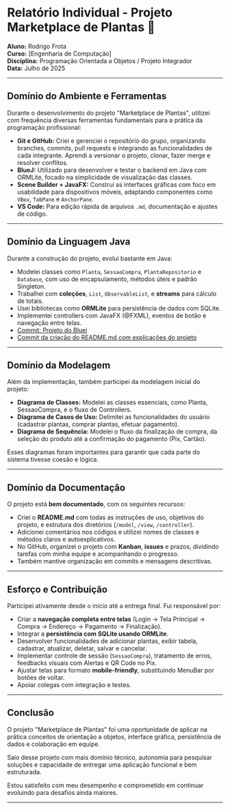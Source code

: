 # Relatório Individual - Projeto Marketplace de Plantas 🌱

**Aluno:** Rodrigo Frota  
**Curso:** [Engenharia de Computação]  
**Disciplina:** Programação Orientada a Objetos / Projeto Integrador  
**Data:** Julho de 2025  

---

## Domínio do Ambiente e Ferramentas

Durante o desenvolvimento do projeto "Marketplace de Plantas", utilizei com frequência diversas ferramentas fundamentais para a prática da programação profissional:

- **Git e GitHub:** Criei e gerenciei o repositório do grupo, organizando branches, commits, pull requests e integrando as funcionalidades de cada integrante. Aprendi a versionar o projeto, clonar, fazer merge e resolver conflitos.
- **BlueJ:** Utilizado para desenvolver e testar o backend em Java com ORMLite, focado na simplicidade de visualização das classes.
- **Scene Builder + JavaFX:** Construí as interfaces gráficas com foco em usabilidade para dispositivos móveis, adaptando componentes como `VBox`, `TabPane` e `AnchorPane`.
- **VS Code:** Para edição rápida de arquivos `.md`, documentação e ajustes de código.

---

## Domínio da Linguagem Java

Durante a construção do projeto, evoluí bastante em Java:

- Modelei classes como `Planta`, `SessaoCompra`, `PlantaRepositorio` e `Database`, com uso de encapsulamento, métodos úteis e padrão Singleton.
- Trabalhei com **coleções**, `List`, `ObservableList`, e **streams** para cálculo de totais.
- Usei bibliotecas como **ORMLite** para persistência de dados com SQLite.
- Implementei controllers com JavaFX (@FXML), eventos de botão e navegação entre telas.
- [Commit: Projeto do Bluej](https://github.com/poo-ec-2025-1/grupo5/commit/7f80a6c6d6532036ec59571b176555ffbbbe18e8)
- [Commit da criação do README.md com explicações do projeto](https://github.com/poo-ec-2025-1/grupo5/commit/03fdf4b694b0e1d0d750f9b7fb157105f1077275)




---

## Domínio da Modelagem

Além da implementação, também participei da modelagem inicial do projeto:

- **Diagrama de Classes:** Modelei as classes essenciais, como Planta, SessaoCompra, e o fluxo de Controllers.
- **Diagrama de Casos de Uso:** Delimitei as funcionalidades do usuário (cadastrar plantas, comprar plantas, efetuar pagamento).
- **Diagrama de Sequência:** Modelei o fluxo da finalização de compra, da seleção do produto até a confirmação do pagamento (Pix, Cartão).

Esses diagramas foram importantes para garantir que cada parte do sistema tivesse coesão e lógica.

---

## Domínio da Documentação

O projeto está **bem documentado**, com os seguintes recursos:

- Criei o **README.md** com todas as instruções de uso, objetivos do projeto, e estrutura dos diretórios (`/model`, `/view`, `/controller`).
- Adicionei comentários nos códigos e utilizei nomes de classes e métodos claros e autoexplicativos.
- No GitHub, organizei o projeto com **Kanban**, **issues** e prazos, dividindo tarefas com minha equipe e acompanhando o progresso.
- Também mantive organização em commits e mensagens descritivas.

---

## Esforço e Contribuição

Participei ativamente desde o início até a entrega final. Fui responsável por:

- Criar a **navegação completa entre telas** (Login → Tela Principal → Compra → Endereço → Pagamento → Finalização).
- Integrar a **persistência com SQLite usando ORMLite**.
- Desenvolver funcionalidades de adicionar plantas, exibir tabela, cadastrar, atualizar, deletar, salvar e cancelar.
- Implementar controle de sessão (`SessaoCompra`), tratamento de erros, feedbacks visuais com Alertas e QR Code no Pix.
- Ajustar telas para formato **mobile-friendly**, substituindo MenuBar por botões de voltar.
- Apoiar colegas com integração e testes.

---

## Conclusão

O projeto "Marketplace de Plantas" foi uma oportunidade de aplicar na prática conceitos de orientação a objetos, interface gráfica, persistência de dados e colaboração em equipe. 

Saio desse projeto com mais domínio técnico, autonomia para pesquisar soluções e capacidade de entregar uma aplicação funcional e bem estruturada.  

Estou satisfeito com meu desempenho e comprometido em continuar evoluindo para desafios ainda maiores.

---
